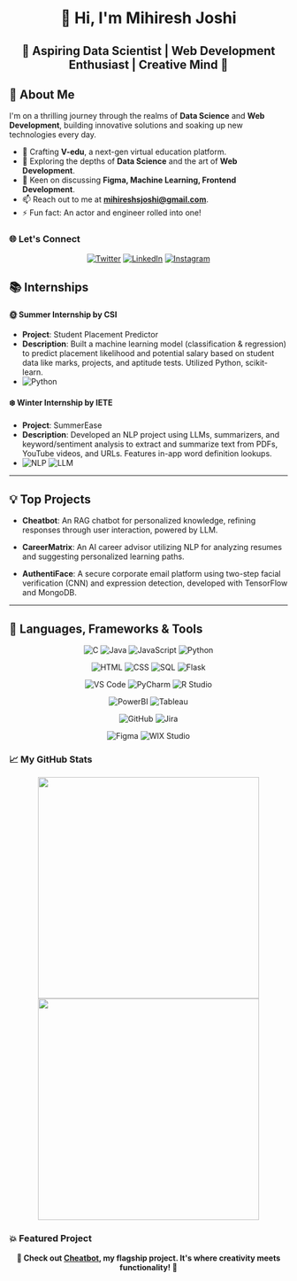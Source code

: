 <h1 align="center">👋 Hi, I'm Mihiresh Joshi</h1>
<h2 align="center">🌟 Aspiring Data Scientist | Web Development Enthusiast | Creative Mind 🌟</h2>

<!-- <p align="center">
  <img src="https://komarev.com/ghpvc/?username=mihireshjoshi&label=Profile%20views&color=0e75b6&style=flat" alt="mihireshjoshi" /> 
</p>

<p align="center">
  <a href="https://github.com/mihireshjoshi"><img src="https://badges.pufler.dev/visits/mihireshjoshi/mihireshjoshi?color=blue&style=flat-square&logo=github"></a>
  <a href="https://github.com/mihireshjoshi"><img src="https://badges.pufler.dev/repos/mihireshjoshi?color=green&style=flat-square&logo=github"></a>
  <a href="https://github.com/mihireshjoshi"><img src="https://badges.pufler.dev/commits/monthly/mihireshjoshi?color=yellow&style=flat-square&logo=github"></a>
</p> -->

## 🚀 About Me
I'm on a thrilling journey through the realms of **Data Science** and **Web Development**, building innovative solutions and soaking up new technologies every day. 
- 🔭 Crafting **V-edu**, a next-gen virtual education platform.
- 🌱 Exploring the depths of **Data Science** and the art of **Web Development**.
- 💬 Keen on discussing **Figma, Machine Learning, Frontend Development**.
- 📫 Reach out to me at **mihireshsjoshi@gmail.com**.
- ⚡ Fun fact: An actor and engineer rolled into one!

### 🌐 Let's Connect
<p align="center">
  <a href="https://twitter.com/mihireshjoshi"><img src="https://img.shields.io/twitter/follow/mihireshjoshi?label=Follow&style=social" alt="Twitter"></a>
  <a href="https://linkedin.com/in/mihireshjoshi"><img src="https://img.shields.io/badge/-LinkedIn-blue?style=flat-square&logo=linkedin&logoColor=white" alt="LinkedIn"></a>
  <a href="https://instagram.com/mihireshjoshi"><img src="https://img.shields.io/badge/-Instagram-e4405f?style=flat-square&logo=instagram&logoColor=white" alt="Instagram"></a>
</p>

## 📚 Internships

#### 🌞 Summer Internship by CSI
- **Project**: Student Placement Predictor
- **Description**: Built a machine learning model (classification & regression) to predict placement likelihood and potential salary based on student data like marks, projects, and aptitude tests. Utilized Python, scikit-learn.
- ![Python](https://img.shields.io/badge/Python-3776AB?style=flat-square&logo=python&logoColor=white) 

#### ❄️ Winter Internship by IETE
- **Project**: SummerEase
- **Description**: Developed an NLP project using LLMs, summarizers, and keyword/sentiment analysis to extract and summarize text from PDFs, YouTube videos, and URLs. Features in-app word definition lookups.
- ![NLP](https://img.shields.io/badge/NLP-4B8BBE?style=flat-square&logo=nlp&logoColor=white) ![LLM](https://img.shields.io/badge/LLM-FFD43B?style=flat-square)

---

## 💡 Top Projects

- **Cheatbot**: An RAG chatbot for personalized knowledge, refining responses through user interaction, powered by LLM.
  
- **CareerMatrix**: An AI career advisor utilizing NLP for analyzing resumes and suggesting personalized learning paths.
  
- **AuthentiFace**: A secure corporate email platform using two-step facial verification (CNN) and expression detection, developed with TensorFlow and MongoDB.

---

## 🔧 Languages, Frameworks & Tools

<p align="center">
  <!-- Coding & Development -->
  <img src="https://img.shields.io/badge/C-A8B9CC?style=for-the-badge&logo=c&logoColor=white" alt="C">
  <img src="https://img.shields.io/badge/Java-007396?style=for-the-badge&logo=java&logoColor=white" alt="Java">
  <img src="https://img.shields.io/badge/JavaScript-F7DF1E?style=for-the-badge&logo=javascript&logoColor=black" alt="JavaScript">
  <img src="https://img.shields.io/badge/Python-3776AB?style=for-the-badge&logo=python&logoColor=white" alt="Python">
</p>

<p align="center">
  <!-- Web Development -->
  <img src="https://img.shields.io/badge/HTML-E34F26?style=for-the-badge&logo=html5&logoColor=white" alt="HTML">
  <img src="https://img.shields.io/badge/CSS-1572B6?style=for-the-badge&logo=css3&logoColor=white" alt="CSS">
  <img src="https://img.shields.io/badge/SQL-4479A1?style=for-the-badge&logo=MySQL&logoColor=white" alt="SQL">
  <img src="https://img.shields.io/badge/Flask-000000?style=for-the-badge&logo=flask&logoColor=white" alt="Flask">
</p>

<p align="center">
  <!-- IDEs -->
  <img src="https://img.shields.io/badge/VS%20Code-007ACC?style=for-the-badge&logo=visual-studio-code&logoColor=white" alt="VS Code">
  <img src="https://img.shields.io/badge/PyCharm-000000?style=for-the-badge&logo=pycharm&logoColor=white" alt="PyCharm">
  <img src="https://img.shields.io/badge/R%20Studio-75AADB?style=for-the-badge&logo=rstudio&logoColor=white" alt="R Studio">
</p>

<p align="center">
  <!-- Data Science & Analysis -->
  <img src="https://img.shields.io/badge/PowerBI-F2C811?style=for-the-badge&logo=power-bi&logoColor=black" alt="PowerBI">
  <img src="https://img.shields.io/badge/Tableau-E97627?style=for-the-badge&logo=tableau&logoColor=white" alt="Tableau">
</p>

<p align="center">
  <!-- Version Control and Project Management -->
  <img src="https://img.shields.io/badge/GitHub-100000?style=for-the-badge&logo=github&logoColor=white" alt="GitHub">
  <img src="https://img.shields.io/badge/Jira-0052CC?style=for-the-badge&logo=jira&logoColor=white" alt="Jira">
</p>

<p align="center">
  <!-- Designing & Prototyping -->
  <img src="https://img.shields.io/badge/Figma-F24E1E?style=for-the-badge&logo=figma&logoColor=white" alt="Figma">
  <img src="https://img.shields.io/badge/WIX%20Studio-0C6EFC?style=for-the-badge&logo=wix&logoColor=white" alt="WIX Studio">
</p>



### 📈 My GitHub Stats
<p align="center">
  <img src="https://github-readme-stats.vercel.app/api/top-langs/?username=mihireshjoshi&theme=algolia&hide_border=true&layout=compact" width="400">
  <img src="https://github-readme-stats.vercel.app/api?username=mihireshjoshi&show_icons=true&theme=algolia&hide_border=true" width="400">
</p>

### 💥 Featured Project
<p align="center">
  <b>🌟 Check out <a href="https://github.com/mihireshjoshi/Cheatbot">Cheatbot</a>, my flagship project. It's where creativity meets functionality! 🌟</b>
</p>
